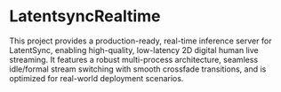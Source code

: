 # LatentsyncRealtime
This project provides a production-ready, real-time inference server for LatentSync, enabling high-quality, low-latency 2D digital human live streaming. It features a robust multi-process architecture, seamless idle/formal stream switching with smooth crossfade transitions, and is optimized for real-world deployment scenarios.
